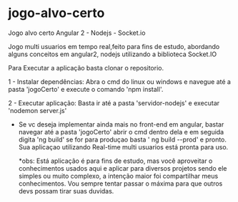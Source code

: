 # jogo-alvo-certo
Jogo alvo certo Angular 2 - Nodejs - Socket.io 

  

Jogo multi usuarios em tempo real,feito para fins de estudo, abordando alguns conceitos em angular2, nodejs utilizando a biblioteca Socket.IO


Para Executar a aplicação basta clonar o repositorio.

1 - Instalar dependências: 
    Abra o cmd do linux ou windows e navegue até a pasta 'jogoCerto' e execute o comando 'npm install'.
    
2 - Executar aplicação: 
    Basta ir até a pasta 'servidor-nodejs' e executar 'nodemon server.js'    

- Se vc deseja implementar ainda mais no front-end em angular, bastar navegar até a pasta 'jogoCerto' abrir o cmd dentro dela e em seguida digita 'ng build' se for para produçao basta ' ng build --prod' e pronto. Sua aplicaçao utilizando Real-time multi usuarios está pronta para uso.
    
    *obs: Está aplicação é para fins de estudo, mas você aproveitar o conhecimentos usados aqui e aplicar para diversos projetos sendo ele simples ou muito complexo, a intenção maior foi compartilhar meus conhecimentos.
    Vou sempre tentar passar o máxima para que outros devs possam tirar suas duvidas.
   
    
